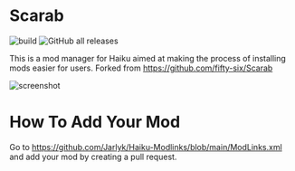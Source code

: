 # Scarab
![build](https://github.com/Schyvun/Haiku-Scarab/actions/workflows/dotnet.yml/badge.svg)
![GitHub all releases](https://img.shields.io/github/downloads/Schyvun/Haiku-Scarab/total)

This is a mod manager for Haiku aimed at making the process of installing mods easier for users. Forked from https://github.com/fifty-six/Scarab

![screenshot](https://i.imgur.com/V3UW99s.png)

# How To Add Your Mod
Go to https://github.com/Jarlyk/Haiku-Modlinks/blob/main/ModLinks.xml and add your mod by creating a pull request.

